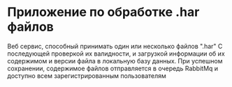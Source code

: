 # Приложение по обработке .har файлов

Веб сервис, способный принимать один или несколько файлов  ".har" 
С последующей проверкой их валидности, и загрузкой информации об их содержимом и версии файла в локальную базу данных. При успешном сохранении, содержимое файлов отправляется в очередь RabbitMq и доступно всем зарегистрированным пользователям
